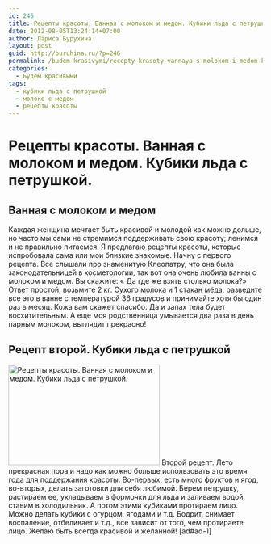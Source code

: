 ```yaml
---
id: 246
title: Рецепты красоты. Ванная с молоком и медом. Кубики льда с петрушкой.
date: 2012-08-05T13:24:14+07:00
author: Лариса Бурухина
layout: post
guid: http://buruhina.ru/?p=246
permalink: /budem-krasivymi/recepty-krasoty-vannaya-s-molokom-i-medom-kubiki-lda-s-petrushkojj
categories:
  - Будем красивыми
tags:
  - кубики льда с петрушкой
  - молоко с медом
  - рецепты красоты
---
```

# Рецепты красоты. Ванная с молоком и медом. Кубики льда с петрушкой.

## Ванная с молоком и медом

Каждая женщина мечтает быть красивой и молодой как можно дольше, но часто мы сами не стремимся поддерживать свою красоту; ленимся и не правильно питаемся. Я предлагаю рецепты красоты, которые испробовала сама или мои близкие знакомые. Начну с первого рецепта. Все слышали про знаменитую Клеопатру, что она была законодательницей в косметологии, так вот она очень любила ванны с молоком и медом. Вы скажите: « Да где же взять столько молока?» Ответ простой, возьмите 2 кг. Сухого молока и 1 стакан мёда, разведите все это в ванне с температурой 36 градусов и принимайте хотя бы один раз в месяц. Кожа вам скажет спасибо. Да и запах тела будет восхитительным. А еще моя родственница умывается два раза в день парным молоком, выглядит прекрасно!

## Рецепт второй. Кубики льда с петрушкой

<img src="http://buruhina.ru/wp-content/uploads/2012/08/kubiki-lda-dlya-litsa.jpg" alt="Рецепты красоты. Ванная с молоком и медом. Кубики льда с петрушкой." title="Рецепты красоты. Ванная с молоком и медом. Кубики льда с петрушкой." width="300" height="199" class="aligncenter size-full wp-image-248" />  
Второй рецепт. Лето прекрасная пора и надо как можно больше использовать это время года для поддержания красоты. Во-первых, есть много фруктов и ягод, во-вторых, делать заготовки для себя любимой. Берем петрушку, растираем ее, укладываем в формочки для льда и заливаем водой, ставим в холодильник. А потом этими кубиками протираем лицо. Можно делать кубики с огурцом, ягодами и т.д. Бодрит, снимает воспаление, отбеливает и т.д., все зависит от того, чем протираете лицо.  
Желаю быть всегда красивой и желанной!  
[ad#ad-1]